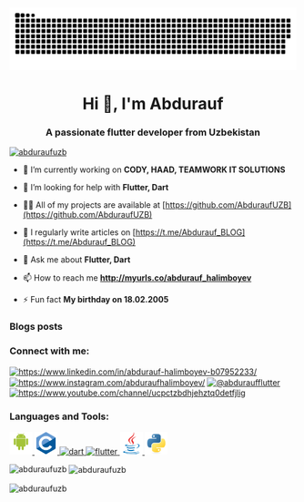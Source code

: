 <div>
  <img src="https://github.com/omadli/omadli/raw/master/output/github-contribution-grid-snake.svg" alt="snake"></center>
</div>
<h1 align="center">Hi 👋, I'm Abdurauf</h1>
<h3 align="center">A passionate flutter developer from Uzbekistan</h3>

<p align="left"> <a href="https://github.com/ryo-ma/github-profile-trophy"><img src="https://github-profile-trophy.vercel.app/?username=abduraufuzb" alt="abduraufuzb" /></a> </p>

- 🔭 I’m currently working on **CODY, HAAD, TEAMWORK IT SOLUTIONS**

- 🤝 I’m looking for help with **Flutter, Dart**

- 👨‍💻 All of my projects are available at [https://github.com/AbduraufUZB](https://github.com/AbduraufUZB)

- 📝 I regularly write articles on [https://t.me/Abdurauf_BLOG](https://t.me/Abdurauf_BLOG)

- 💬 Ask me about **Flutter, Dart**

- 📫 How to reach me **http://myurls.co/abdurauf_halimboyev**

- ⚡ Fun fact **My birthday on 18.02.2005**

### Blogs posts
<!-- BLOG-POST-LIST:START -->
<!-- BLOG-POST-LIST:END -->

<h3 align="left">Connect with me:</h3>
<p align="left">
<a href="https://linkedin.com/in/https://www.linkedin.com/in/abdurauf-halimboyev-b07952233/" target="blank"><img align="center" src="https://raw.githubusercontent.com/rahuldkjain/github-profile-readme-generator/master/src/images/icons/Social/linked-in-alt.svg" alt="https://www.linkedin.com/in/abdurauf-halimboyev-b07952233/" height="30" width="40" /></a>
<a href="https://instagram.com/https://www.instagram.com/abduraufhalimboyev/" target="blank"><img align="center" src="https://raw.githubusercontent.com/rahuldkjain/github-profile-readme-generator/master/src/images/icons/Social/instagram.svg" alt="https://www.instagram.com/abduraufhalimboyev/" height="30" width="40" /></a>
<a href="https://medium.com/@abduraufflutter" target="blank"><img align="center" src="https://raw.githubusercontent.com/rahuldkjain/github-profile-readme-generator/master/src/images/icons/Social/medium.svg" alt="@abduraufflutter" height="30" width="40" /></a>
<a href="https://www.youtube.com/c/https://www.youtube.com/channel/ucpctzbdhjehztq0detfjlig" target="blank"><img align="center" src="https://raw.githubusercontent.com/rahuldkjain/github-profile-readme-generator/master/src/images/icons/Social/youtube.svg" alt="https://www.youtube.com/channel/ucpctzbdhjehztq0detfjlig" height="30" width="40" /></a>
</p>

<h3 align="left">Languages and Tools:</h3>
<p align="left"> <a href="https://developer.android.com" target="_blank" rel="noreferrer"> <img src="https://raw.githubusercontent.com/devicons/devicon/master/icons/android/android-original-wordmark.svg" alt="android" width="40" height="40"/> </a> <a href="https://www.cprogramming.com/" target="_blank" rel="noreferrer"> <img src="https://raw.githubusercontent.com/devicons/devicon/master/icons/c/c-original.svg" alt="c" width="40" height="40"/> </a> <a href="https://dart.dev" target="_blank" rel="noreferrer"> <img src="https://www.vectorlogo.zone/logos/dartlang/dartlang-icon.svg" alt="dart" width="40" height="40"/> </a> <a href="https://flutter.dev" target="_blank" rel="noreferrer"> <img src="https://www.vectorlogo.zone/logos/flutterio/flutterio-icon.svg" alt="flutter" width="40" height="40"/> </a> <a href="https://www.java.com" target="_blank" rel="noreferrer"> <img src="https://raw.githubusercontent.com/devicons/devicon/master/icons/java/java-original.svg" alt="java" width="40" height="40"/> </a> <a href="https://www.python.org" target="_blank" rel="noreferrer"> <img src="https://raw.githubusercontent.com/devicons/devicon/master/icons/python/python-original.svg" alt="python" width="40" height="40"/> </a> </p>

<p><img align="left" src="https://github-readme-stats.vercel.app/api/top-langs?username=abduraufuzb&show_icons=true&title_color=ffffff&icon_color=bb2acf&text_color=daf7dc&bg_color=151515"" alt="abduraufuzb" /></p>

<p>&nbsp;<img align="center" src="https://github-readme-stats.vercel.app/api?username=abduraufuzb&show_icons=true&title_color=ffffff&icon_color=bb2acf&text_color=daf7dc&bg_color=151515"" alt="abduraufuzb" /></p>

<p><img align="center" src="https://github-readme-streak-stats.herokuapp.com/?user=abduraufuzb&" alt="abduraufuzb" /></p>

